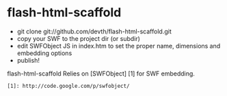 flash-html-scaffold
===================

* git clone git://github.com/devth/flash-html-scaffold.git
* copy your SWF to the project dir (or subdir)
* edit SWFObject JS in index.htm to set the proper name, dimensions and embedding options
* publish!


flash-html-scaffold Relies on [SWFObject] [1] for SWF embedding.

	[1]: http://code.google.com/p/swfobject/